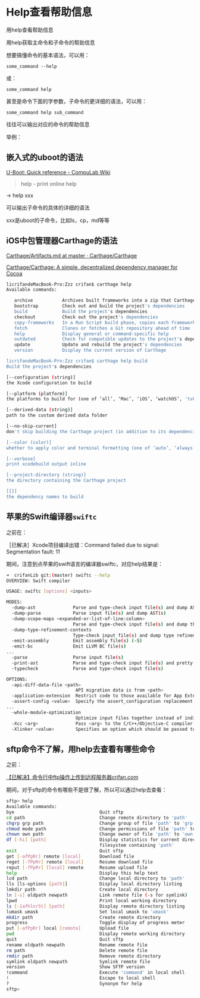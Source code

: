 # Help查看帮助信息

用help查看帮助信息

用help获取主命令和子命令的帮助信息

想要搞懂命令的基本语法，可以用：

`some_command --help`

或：

`some_command help`

甚至是命令下面的字参数，子命令的更详细的语法，可以用：

`some_command help sub_command`

往往可以输出对应的命令的帮助信息

举例：

## 嵌入式的uboot的语法
[U-Boot: Quick reference - CompuLab Wiki](https://compulab.co.il/workspace/mediawiki/index.php5/U-Boot_quick_reference)
> help - print online help

-> help xxx

可以输出子命令的具体的详细的语法

xxx是uboot的子命令，比如ls，cp，md等等

## iOS中包管理器Carthage的语法

[Carthage/Artifacts.md at master · Carthage/Carthage](https://github.com/Carthage/Carthage/blob/master/Documentation/Artifacts.md#cartfile)

[Carthage/Carthage: A simple, decentralized dependency manager for Cocoa](https://github.com/Carthage/Carthage#installing-carthage)

```bash
licrifandeMacBook-Pro:Zzz crifan$ carthage help
Available commands:

   archive           Archives built frameworks into a zip that Carthage can use
   bootstrap         Check out and build the project's dependencies
   build             Build the project's dependencies
   checkout          Check out the project's dependencies
   copy-frameworks   In a Run Script build phase, copies each framework specified by a SCRIPT_INPUT_FILE environment variable into the built app bundle
   fetch             Clones or fetches a Git repository ahead of time
   help              Display general or command-specific help
   outdated          Check for compatible updates to the project's dependencies
   update            Update and rebuild the project's dependencies
   version           Display the current version of Carthage

licrifandeMacBook-Pro:Zzz crifan$ carthage help build
Build the project's dependencies

[--configuration (string)]
the Xcode configuration to build

[--platform (platform)]
the platforms to build for (one of ‘all’, ‘Mac’, ‘iOS’, ‘watchOS’, 'tvOS', or comma-separated values of the formers except for ‘all’)

[--derived-data (string)]
path to the custom derived data folder

[--no-skip-current]
don't skip building the Carthage project (in addition to its dependencies)

[--color (color)]
whether to apply color and terminal formatting (one of ‘auto’, ‘always’, or ‘never’)

[--verbose]
print xcodebuild output inline

[--project-directory (string)]
the directory containing the Carthage project

[[]]
the dependency names to build
```

## 苹果的Swift编译器`swiftc`
之前在：

［已解决］Xcode项目编译出错：Command failed due to signal: Segmentation fault: 11

期间，注意到点苹果的swift语言的编译器swiftc，对应help结果是：

```bash
➜  crifanLib git:(master) swiftc --help
OVERVIEW: Swift compiler

USAGE: swiftc [options] <inputs>

MODES:
  -dump-ast              Parse and type-check input file(s) and dump AST(s)
  -dump-parse            Parse input file(s) and dump AST(s)
  -dump-scope-maps <expanded-or-list-of-line:column>
                         Parse and type-check input file(s) and dump the scope map(s)
  -dump-type-refinement-contexts
                         Type-check input file(s) and dump type refinement contexts(s)
  -emit-assembly         Emit assembly file(s) (-S)
  -emit-bc               Emit LLVM BC file(s)
...
  -parse                 Parse input file(s)
  -print-ast             Parse and type-check input file(s) and pretty print AST(s)
  -typecheck             Parse and type-check input file(s)

OPTIONS:
  -api-diff-data-file <path>
                          API migration data is from <path>
  -application-extension  Restrict code to those available for App Extensions
  -assert-config <value>  Specify the assert_configuration replacement. Possible values are Debug, Release, Unchecked, DisableReplacement.
...
  -whole-module-optimization
                          Optimize input files together instead of individually
  -Xcc <arg>              Pass <arg> to the C/C++/Objective-C compiler
  -Xlinker <value>        Specifies an option which should be passed to the linker
```

## sftp命令不了解，用help去查看有哪些命令

之前：

[【已解决】命令行中ftp操作上传到远程服务器crifan.com](http://www.crifan.comterminal_use_ftp_upload_file_to_remote_server_crifan_com)

期间，对于sftp的命令有哪些不是很了解，所以可以通过help去查看：

```bash
sftp> help
Available commands:
bye                                Quit sftp
cd path                            Change remote directory to 'path'
chgrp grp path                     Change group of file 'path' to 'grp'
chmod mode path                    Change permissions of file 'path' to 'mode'
chown own path                     Change owner of file 'path' to 'own'
df [-hi] [path]                    Display statistics for current directory or
                                   filesystem containing 'path'
exit                               Quit sftp
get [-afPpRr] remote [local]       Download file
reget [-fPpRr] remote [local]      Resume download file
reput [-fPpRr] [local] remote      Resume upload file
help                               Display this help text
lcd path                           Change local directory to 'path'
lls [ls-options [path]]            Display local directory listing
lmkdir path                        Create local directory
ln [-s] oldpath newpath            Link remote file (-s for symlink)
lpwd                               Print local working directory
ls [-1afhlnrSt] [path]             Display remote directory listing
lumask umask                       Set local umask to 'umask'
mkdir path                         Create remote directory
progress                           Toggle display of progress meter
put [-afPpRr] local [remote]       Upload file
pwd                                Display remote working directory
quit                               Quit sftp
rename oldpath newpath             Rename remote file
rm path                            Delete remote file
rmdir path                         Remove remote directory
symlink oldpath newpath            Symlink remote file
version                            Show SFTP version
!command                           Execute 'command' in local shell
!                                  Escape to local shell
?                                  Synonym for help
sftp>
```

